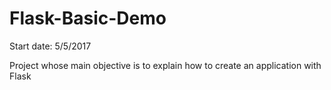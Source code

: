 # Flask-Basic-Demo

Start date: 5/5/2017

Project whose main objective is to explain how to create an application with Flask


